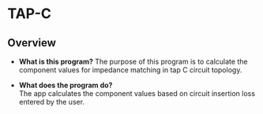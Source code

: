# TAP-C 

## Overview

- **What is this program?** 
  The purpose of this program is to calculate the component values for impedance matching in tap C circuit topology.  

- **What does the program do?**  
  The app calculates the component values based on circuit insertion loss entered by the user.




